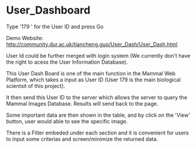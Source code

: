 # User_Dashboard
Type '179 ' for the User ID and press Go

Demo Website: http://community.dur.ac.uk/tiancheng.guo/User_Dash/User_Dash.html

User Id could be further merged with login system (We currently don't have the right to acess the User Information Database).


This User Dash Board is one of the main function in the Mammal Web Platform, which takes a input as User ID (User 179 is the 
main biological scientsit of this project).

It then send this User ID to the server which allows the server to query the Mammal Images Database.
Results will send back to the page.

Some important data are then shown in the table, and by click on the 'View' button, user would able to 
see the specific image.

There is a Filter embeded under each section and it is convenient for users to input some criterias and screen/minimize 
the returned data.
